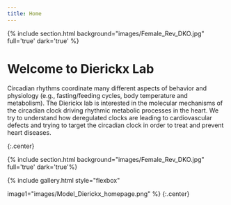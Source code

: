 ```yaml
---
title: Home
---
```

{% include section.html background="images/Female_Rev_DKO.jpg" full='true' dark='true' %}

# Welcome to Dierickx Lab

 Circadian rhythms coordinate many different aspects of behavior and physiology (e.g., fasting/feeding cycles, body temperature and metabolism). The Dierickx lab is interested in the molecular mechanisms of the circadian clock driving rhythmic metabolic processes in the heart. We try to understand how deregulated clocks are leading to cardiovascular defects and trying to target the circadian clock in order to treat and prevent heart diseases.


{:.center}

{% include section.html background="images/Female_Rev_DKO.jpg" full='true' dark='true'%}

{% include gallery.html style="flexbox"

image1="images/Model_Dierickx_homepage.png"
%}
{:.center}

<style>
  div{
 background-image=url("images/Female_Rev_DKO.jpg");
 filter=opacity(50%);
 }
<\style>

